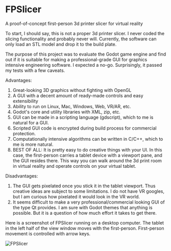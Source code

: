 # FPSlicer
A proof-of-concept first-person 3d printer slicer for virtual reality

To start, I should say, this is not a proper 3d printer slicer.  I never coded the slicing functionality and probably never will.  Currently, the software can only load an STL model and drop it to the build plate.  

The purpose of this project was to evaluate the Godot game engine and find out if it is suitable for making a professional-grade GUI for graphics intensive engineering software.  I expected a no-go.  Surprisingly, it passed my tests with a few caveats.

Advantages:
1. Great-looking 3D graphics without fighting with OpenGL
2. A GUI with a decent amount of ready-made controls and easy extensibility
3. Ability to run on Linux, Mac, Windows, Web, VR/AR, etc.
4. Godot's core and utility libraries with XML, zip, etc.
5. GUI can be made in a scripting language (gdscript), which to me is natural for a GUI.
6. Scripted GUI code is encrypted during build process for commercial protection.
7. Computationally intensive algorithms can be written in C/C++, which to me is more natural.
8. BEST OF ALL: It is pretty easy to do creative things with your UI.  In this case, the first-person carries a tablet device with a viewport pane, and the GUI resides there.  This way you can walk around the 3d print room in virtual reality and operate controls on your virtual tablet.

Disadvantages:
1. The GUI gets pixelated once you stick it in the tablet viewport.  Thus creative ideas are subject to some limitations.  I do not have VR googles, but I am curious how pixelated it would look in the VR world.
2. It seems difficult to make a very professional/commercial looking GUI of the type Qt provides.  I am sure with Godot themes that anything is possible.  But it is a question of how much effort it takes to get there.

Here is a screenshot of FPSlicer running on a desktop computer.  The tablet in the left half of the view window moves with the first-person.  First-person movement is controlled with arrow keys.

![FPSlicer](https://github.com/scline6/FPSlicer/FPSlicerDemoImage1.png?raw=true)
